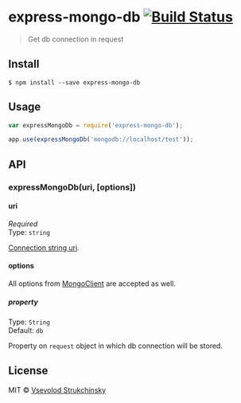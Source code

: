 # express-mongo-db [![Build Status](https://travis-ci.org/floatdrop/express-mongo-db.svg?branch=master)](https://travis-ci.org/floatdrop/express-mongo-db)

> Get db connection in request


## Install

```
$ npm install --save express-mongo-db
```


## Usage

```js
var expressMongoDb = require('express-mongo-db');

app.use(expressMongoDb('mongodb://localhost/test'));
```


## API

### expressMongoDb(uri, [options])

#### uri

*Required*  
Type: `string`

[Connection string uri](http://docs.mongodb.org/manual/reference/connection-string/).

#### options

All options from [MongoClient](http://mongodb.github.io/node-mongodb-native/2.0/api/MongoClient.html) are accepted as well.

##### property

Type: `String`  
Default: `db`

Property on `request` object in which db connection will be stored.


## License

MIT © [Vsevolod Strukchinsky](http://github.com/floatdrop)
